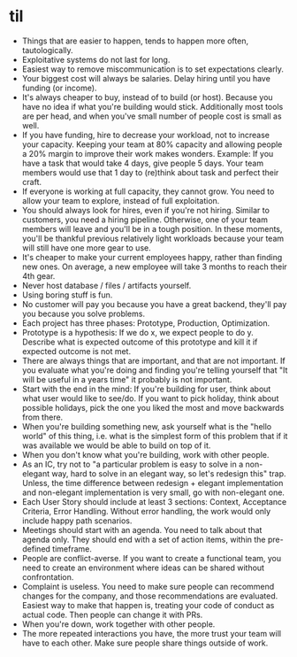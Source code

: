 # til

- Things that are easier to happen, tends to happen more often, tautologically. 
- Exploitative systems do not last for long. 
- Easiest way to remove miscommunication is to set expectations clearly.
- Your biggest cost will always be salaries. Delay hiring until you have funding (or income).
- It's always cheaper to buy, instead of to build (or host). Because you have no idea if what you're building would stick. Additionally most tools are per head, and when you've small number of people cost is small as well.
- If you have funding, hire to decrease your workload, not to increase your capacity. Keeping your team at 80% capacity and allowing people a 20% margin to improve their work makes wonders. Example: If you have a task that would take 4 days, give people 5 days. Your team members would use that 1 day to (re)think about task and perfect their craft. 
- If everyone is working at full capacity, they cannot grow. You need to allow your team to explore, instead of full exploitation.
- You should always look for hires, even if you're not hiring. Similar to customers, you need a hiring pipeline. Otherwise, one of your team members will leave and you'll be in a tough position. In these moments, you'll be thankful previous relatively light workloads because your team will still have one more gear to use.
- It's cheaper to make your current employees happy, rather than finding new ones. On average, a new employee will take 3 months to reach their 4th gear.
- Never host database / files / artifacts yourself. 
- Using boring stuff is fun.
- No customer will pay you because you have a great backend, they'll pay you because you solve problems.
- Each project has three phases: Prototype, Production, Optimization. 
- Prototype is a hypothesis: If we do x, we expect people to do y. Describe what is expected outcome of this prototype and kill it if expected outcome is not met.
- There are always things that are important, and that are not important. If you evaluate what you're doing and finding you're telling yourself that "It will be useful in a years time" it probably is not important.
- Start with the end in the mind: If you're building for user, think about what user would like to see/do. If you want to pick holiday, think about possible holidays, pick the one you liked the most and move backwards from there.
- When you're building something new, ask yourself what is the "hello world" of this thing, i.e. what is the simplest form of this problem that if it was available we would be able to build on top of it.
- When you don't know what you're building, work with other people.
- As an IC, try not to "a particular problem is easy to solve in a non-elegant way, hard to solve in an elegant way, so let's redesign this" trap. Unless, the time difference between redesign + elegant implementation and non-elegant implementation is very small, go with non-elegant one.
- Each User Story should include at least 3 sections: Context, Acceptance Criteria, Error Handling. Without error handling, the work would only include happy path scenarios.
- Meetings should start with an agenda. You need to talk about that agenda only. They should end with a set of action items, within the pre-defined timeframe.
- People are conflict-averse. If you want to create a functional team, you need to create an environment where ideas can be shared without confrontation.
- Complaint is useless. You need to make sure people can recommend changes for the company, and those recommendations are evaluated. Easiest way to make that happen is, treating your code of conduct as actual code. Then people can change it with PRs.
- When you're down, work together with other people.
- The more repeated interactions you have, the more trust your team will have to each other. Make sure people share things outside of work. 